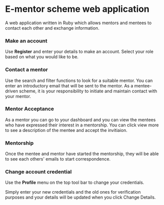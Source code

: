 # E-mentor scheme web application

A web application written in Ruby which allows mentors and mentees to contact each other and exchange information.

### Make an account
Use **Register** and enter your details to make an account. Select your role based on what you would like to be.

### Contact a mentor
Use the search and filter functions to look for a suitable mentor. You can enter an introductory email that will be
sent to the mentor. As a mentee-driven scheme, it is your responsibility to initiate and maintain contact with 
your mentor. 

### Mentor Acceptance
As a mentor you can go to your dashboard and you can view the mentees who have expressed their interest in a 
mentorship. You can click view more to see a description of the mentee and accept the invitiaion.

### Mentorship
Once the mentee and mentor have started the mentorship, they will be able to see each others' emails to start 
correspondence.

### Change account credential
Use the **Profile** menu on the top tool bar to change your credentials.

Simply enter your new credentials and the old ones for verification purposes and your details will be updated
when you click Change Details.